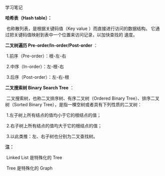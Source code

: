 学习笔记

**哈希表（Hash table）：**

​		也称散列表，是根据关键码值（Key value ）而直接进行访问的数据结构。 它通过把关键码值映射到表中一个位置来访问记录，以加快查找的 速度。

**二叉树遍历 Pre-order/In-order/Post-order** ：

​		1.前序（Pre-order）：根-左-右 

​		2.中序（In-order）：左-根-右 

​		3.后序（Post-order）：左-右-根

**二叉搜索树 Binary Search Tree** ：

​		二叉搜索树，也称二叉排序树、有序二叉树（Ordered Binary Tree）、排序二叉树（Sorted Binary Tree），是指一棵空树或者具有下列性质的二叉树： 

​		1.左子树上所有结点的值均小于它的根结点的值； 

​        2.右子树上所有结点的值均大于它的根结点的值； 

​        3.以此类推：左、右子树也分别为二叉查找树。

**注：**

​		Linked List 是特殊化的 Tree 

​		Tree 是特殊化的 Graph



